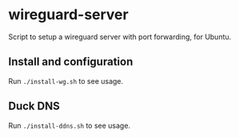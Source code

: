 # wireguard-server
Script to setup a wireguard server with port forwarding, for Ubuntu.

## Install and configuration
Run `./install-wg.sh` to see usage.

## Duck DNS
Run `./install-ddns.sh` to see usage.
